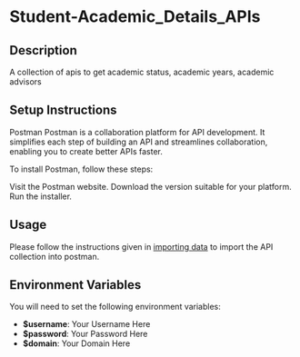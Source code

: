 # Student-Academic_Details_APIs

## Description
A collection of apis to get academic status, academic years, academic advisors
 
## Setup Instructions
Postman
Postman is a collaboration platform for API development. It simplifies each step of building an API and streamlines collaboration, enabling you to create better APIs faster.
 
To install Postman, follow these steps:
 
Visit the Postman website.
Download the version suitable for your platform.
Run the installer.

## Usage
Please follow the instructions given in [importing data](https://learning.postman.com/docs/getting-started/importing-and-exporting/importing-data/) to import the API collection into postman. 

## Environment Variables
You will need to set the following environment variables:
 
- **$username**: Your Username Here
- **$password**: Your Password Here
- **$domain**: Your Domain Here
